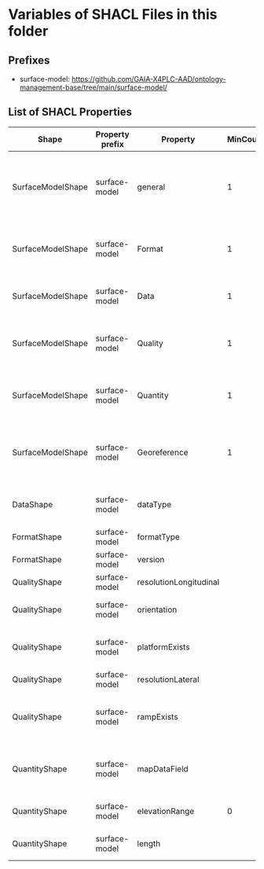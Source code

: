# Variables of SHACL Files in this folder

## Prefixes

- surface-model: <https://github.com/GAIA-X4PLC-AAD/ontology-management-base/tree/main/surface-model/>

## List of SHACL Properties

| Shape | Property prefix | Property | MinCount | MaxCount | Description | Datatype/NodeKind | Filename |
| --- | --- | --- | --- | --- | --- | --- | --- |
| SurfaceModelShape | surface-model | general | 1 | 1 | general object with properties for descriptions, data, links, bundle |  | surface-model_shacl.ttl |
| SurfaceModelShape | surface-model | Format | 1 | 1 | format object with properties for format informations |  | surface-model_shacl.ttl |
| SurfaceModelShape | surface-model | Data | 1 | 1 | Data object with property for type of data |  | surface-model_shacl.ttl |
| SurfaceModelShape | surface-model | Quality | 1 | 1 | quality object with properties for quality informations |  | surface-model_shacl.ttl |
| SurfaceModelShape | surface-model | Quantity | 1 | 1 | quantity object with properties for quantity informations |  | surface-model_shacl.ttl |
| SurfaceModelShape | surface-model | Georeference | 1 | 1 | georeference object with properties for georeference informations |  | surface-model_shacl.ttl |
| DataShape | surface-model | dataType |  | 1 | Height, friction values, grey values | <http://www.w3.org/2001/XMLSchema#string> | surface-model_shacl.ttl |
| FormatShape | surface-model | formatType |  | 1 | Format type definition | <http://www.w3.org/2001/XMLSchema#string> | surface-model_shacl.ttl |
| FormatShape | surface-model | version |  | 1 | Version of data format | <http://www.w3.org/2001/XMLSchema#string> | surface-model_shacl.ttl |
| QualityShape | surface-model | resolutionLongitudinal |  | 1 | Longitudinal resolution  | <http://www.w3.org/2001/XMLSchema#float> | surface-model_shacl.ttl |
| QualityShape | surface-model | orientation |  | 1 | Heading at starting position | <http://www.w3.org/2001/XMLSchema#float> | surface-model_shacl.ttl |
| QualityShape | surface-model | platformExists |  | 1 | Existence of horizontal starting platform | <http://www.w3.org/2001/XMLSchema#boolean> | surface-model_shacl.ttl |
| QualityShape | surface-model | resolutionLateral |  | 1 | Lateral resolutions | <http://www.w3.org/2001/XMLSchema#float> | surface-model_shacl.ttl |
| QualityShape | surface-model | rampExists |  | 1 | Existence of smooth ramp from platform to road | <http://www.w3.org/2001/XMLSchema#boolean> | surface-model_shacl.ttl |
| QuantityShape | surface-model | mapDataField |  | 1 | Is projection system provided within the dataset | <http://www.w3.org/2001/XMLSchema#boolean> | surface-model_shacl.ttl |
| QuantityShape | surface-model | elevationRange | 0 | 1 | Range of elevation values | <http://www.w3.org/2001/XMLSchema#float> | surface-model_shacl.ttl |
| QuantityShape | surface-model | length |  | 1 | Road network length in km | <http://www.w3.org/2001/XMLSchema#float> | surface-model_shacl.ttl |
